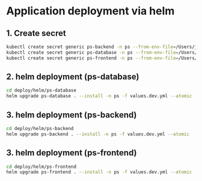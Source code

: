 # Application deployment via helm


## 1. Create secret

```bash
kubectl create secret generic ps-backend -n ps --from-env-file=/Users/jig/code/jig/webapp/backend/.env
kubectl create secret generic ps-database -n ps --from-env-file=/Users/jig/code/jig/webapp/database/.env
kubectl create secret generic ps-frontend -n ps --from-env-file=/Users/jig/code/jig/webapp/frontend/.env
```


## 2. helm deployment (ps-database)
```bash
cd deploy/helm/ps-database
helm upgrade ps-database . --install -n ps -f values.dev.yml --atomic
```

## 3. helm deployment (ps-backend)
```bash
cd deploy/helm/ps-backend
helm upgrade ps-backend . --install -n ps -f values.dev.yml --atomic
```

## 3. helm deployment (ps-frontend)
```bash
cd deploy/helm/ps-frontend
helm upgrade ps-frontend . --install -n ps -f values.dev.yml --atomic
```

